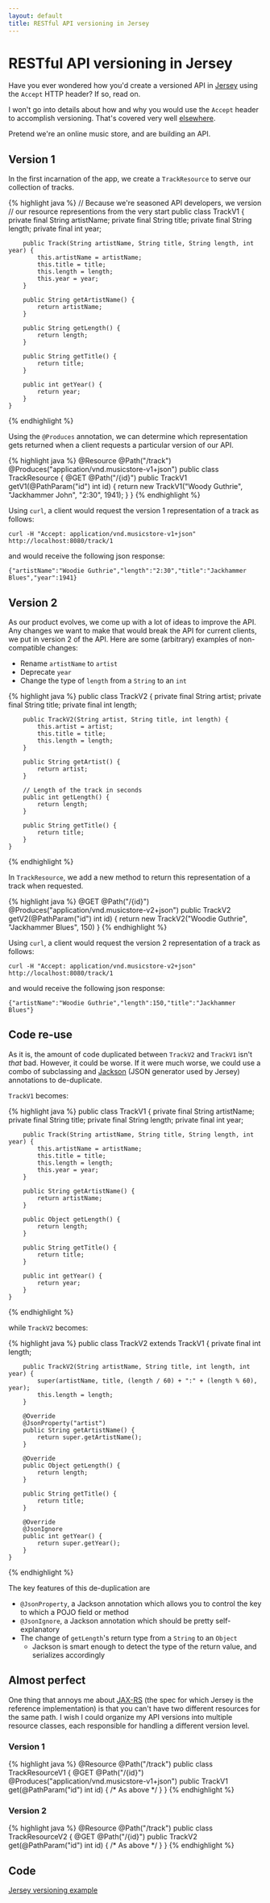 ```yaml
---
layout: default
title: RESTful API versioning in Jersey
---
```


# RESTful API versioning in Jersey

Have you ever wondered how you'd create a versioned API in [Jersey](http://jersey.java.net) using the `Accept` HTTP header? If so, read on.

I won't go into details about how and why you would use the `Accept` header to accomplish versioning. That's covered very well [elsewhere](http://barelyenough.org/blog/2008/05/versioning-rest-web-services/).

Pretend we're an online music store, and are building an API.

## Version 1

In the first incarnation of the app, we create a `TrackResource` to serve our collection of tracks.

{% highlight java %}
    // Because we're seasoned API developers, we version
    // our resource representions from the very start
    public class TrackV1 {
        private final String artistName;
        private final String title;
        private final String length;
        private final int year;

        public Track(String artistName, String title, String length, int year) {
            this.artistName = artistName;
            this.title = title;
            this.length = length;
            this.year = year;
        }

        public String getArtistName() {
            return artistName;
        }

        public String getLength() {
            return length;
        }

        public String getTitle() {
            return title;
        }

        public int getYear() {
            return year;
        }
    }
{% endhighlight %}

Using the `@Produces` annotation, we can determine which representation gets returned when a client requests a particular version of our API.

{% highlight java %}
    @Resource
    @Path("/track")
    @Produces("application/vnd.musicstore-v1+json")
    public class TrackResource {
        @GET
        @Path("/{id}")
        public TrackV1 getV1(@PathParam("id") int id) {
            return new TrackV1("Woody Guthrie", "Jackhammer John", "2:30", 1941);
        }
    }
{% endhighlight %}

Using `curl`, a client would request the version 1 representation of a track as follows:

    curl -H "Accept: application/vnd.musicstore-v1+json" http://localhost:8080/track/1

and would receive the following json response:

    {"artistName":"Woodie Guthrie","length":"2:30","title":"Jackhammer Blues","year":1941}

## Version 2

As our product evolves, we come up with a lot of ideas to improve the API. Any changes we want to make that would
break the API for current clients, we put in version 2 of the API. Here are some (arbitrary) examples of non-compatible
changes:

 * Rename `artistName` to `artist`
 * Deprecate `year`
 * Change the type of `length` from a `String` to an `int`

{% highlight java %}
    public class TrackV2 {
        private final String artist;
        private final String title;
        private final int length;

        public TrackV2(String artist, String title, int length) {
            this.artist = artist;
            this.title = title;
            this.length = length;
        }

        public String getArtist() {
            return artist;
        }

        // Length of the track in seconds
        public int getLength() {
            return length;
        }

        public String getTitle() {
            return title;
        }
    }
{% endhighlight %}

In `TrackResource`, we add a new method to return this representation of a track when requested.

{% highlight java %}
    @GET
    @Path("/{id}")
    @Produces("application/vnd.musicstore-v2+json")
    public TrackV2 getV2(@PathParam("id") int id) {
        return new TrackV2("Woodie Guthrie", "Jackhammer Blues", 150)
    }
{% endhighlight %}

Using `curl`, a client would request the version 2 representation of a track as follows:

    curl -H "Accept: application/vnd.musicstore-v2+json" http://localhost:8080/track/1

and would receive the following json response:

    {"artistName":"Woodie Guthrie","length":150,"title":"Jackhammer Blues"}

## Code re-use

As it is, the amount of code duplicated between `TrackV2` and `TrackV1` isn't *that* bad. However, it could be worse. If it were much worse,
we could use a combo of subclassing and [Jackson](http://wiki.fasterxml.com/JacksonHome) (JSON generator used by Jersey) annotations to de-duplicate.

`TrackV1` becomes:

{% highlight java %}
    public class TrackV1 {
        private final String artistName;
        private final String title;
        private final String length;
        private final int year;

        public Track(String artistName, String title, String length, int year) {
            this.artistName = artistName;
            this.title = title;
            this.length = length;
            this.year = year;
        }

        public String getArtistName() {
            return artistName;
        }

        public Object getLength() {
            return length;
        }

        public String getTitle() {
            return title;
        }

        public int getYear() {
            return year;
        }
    }
{% endhighlight %}

while `TrackV2` becomes:

{% highlight java %}
    public class TrackV2 extends TrackV1 {
        private final int length;

        public TrackV2(String artistName, String title, int length, int year) {
            super(artistName, title, (length / 60) + ":" + (length % 60), year);
            this.length = length;
        }

        @Override
        @JsonProperty("artist")
        public String getArtistName() {
            return super.getArtistName();
        }

        @Override
        public Object getLength() {
            return length;
        }

        public String getTitle() {
            return title;
        }

        @Override
        @JsonIgnore
        public int getYear() {
            return super.getYear();
        }
    }
{% endhighlight %}

The key features of this de-duplication are 

  * `@JsonProperty`, a Jackson annotation which allows you to control the key to which a POJO field or method
  * `@JsonIgnore`, a Jackson annotation which should be pretty self-explanatory
  * The change of `getLength`'s return type from a `String` to an `Object`
    * Jackson is smart enough to detect the type of the return value, and serializes accordingly

## Almost perfect

One thing that annoys me about [JAX-RS](https://jax-rs-spec.java.net/) (the spec for which Jersey is the reference implementation)
is that you can't have two different resources for the same path. I wish I could organize my API versions into multiple resource
classes, each responsible for handling a different version level.

### Version 1

{% highlight java %}
    @Resource
    @Path("/track")
    public class TrackResourceV1 {
        @GET
        @Path("/{id}")
        @Produces("application/vnd.musicstore-v1+json")
        public TrackV1 get(@PathParam("id") int id) {
            /* As above */
        }
    }
{% endhighlight %}

### Version 2

{% highlight java %}
    @Resource
    @Path("/track")
    public class TrackResourceV2 {
        @GET
        @Path("/{id}")
        public TrackV2 get(@PathParam("id") int id) {
            /* As above */
        }
    }
{% endhighlight %}

## Code

[Jersey versioning example](https://github.com/maxenglander/jersey-versioning-example)
